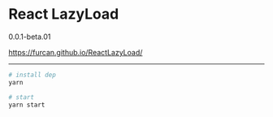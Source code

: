 # React LazyLoad
0.0.1-beta.01

https://furcan.github.io/ReactLazyLoad/

---


```sh
# install dep
yarn

# start
yarn start
```
